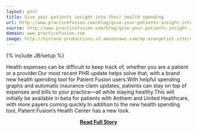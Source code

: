 ```yaml
---
layout: post
title: Give your patients insight into their health spending
url: http://www.practicefusion.com/blog/give-your-patients-insight-into-their-health-spending/
source: http://www.practicefusion.com/blog/give-your-patients-insight-into-their-health-spending/
domain: www.practicefusion.com
image: http://kinlane-productions.s3.amazonaws.com/ap-evangelist-site/curated/screenshots/8986_www_practicefusion_com.png
---
```

{% include JB/setup %}<p>Health expenses can be difficult to keep track of, whether you are a patient or a provider.Our most recent PHR update helps solve that, with a brand new health spending tool for Patient Fusion users.With helpful spending graphs and automatic insurance claim updates, patients can stay on top of expenses and bills to your practice—all while staying healthy.This will initially be available in beta for patients with Anthem and United Healthcare, with more payers coming quickly.In addition to the new health spending tool, Patient Fusion’s Health Center has a new look.</p>
<center><p><a href="http://www.practicefusion.com/blog/give-your-patients-insight-into-their-health-spending/" style='padding:25px; font-sze:18px; font-weight: bold;'>Read Full Story</a></p></center>
